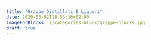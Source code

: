 ```yaml
---
title: "Grappe Distillati E Liquori"
date: 2020-03-02T18:56:16+02:00
imageForBlocks: i/categories-block/grappe-blocks.jpg 
draft: true
---
```


